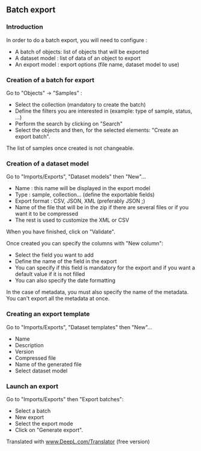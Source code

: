 ## Batch export

### Introduction

In order to do a batch export, you will need to configure :

  * A batch of objects: list of objects that will be exported
  * A dataset model : list of data of an object to export
  * An export model : export options (file name, dataset model to use)

### Creation of a batch for export

Go to "Objects" -> "Samples" :
 
  * Select the collection (mandatory to create the batch)
  * Define the filters you are interested in (example: type of sample, status, ...)
  * Perform the search by clicking on "Search"
  * Select the objects and then, for the selected elements: "Create an export batch".

The list of samples once created is not changeable.

### Creation of a dataset model

Go to "Imports/Exports", "Dataset models" then "New"...

  * Name : this name will be displayed in the export model
  * Type : sample, collection... (define the exportable fields)
  * Export format : CSV, JSON, XML (preferably JSON ;)
  * Name of the file that will be in the zip if there are several files or if you want it to be compressed
  * The rest is used to customize the XML or CSV

When you have finished, click on "Validate".

Once created you can specify the columns with "New column":

  * Select the field you want to add
  * Define the name of the field in the export
  * You can specify if this field is mandatory for the export and if you want a default value if it is not filled
  * You can also specify the date formatting

In the case of metadata, you must also specify the name of the metadata. You can't export all the metadata at once.

### Creating an export template

Go to "Imports/Exports", "Dataset templates" then "New"...

  * Name
  * Description
  * Version
  * Compressed file
  * Name of the generated file
  * Select dataset model

### Launch an export

Go to "Imports/Exports" then "Export batches":

  * Select a batch
  * New export
  * Select the export mode
  * Click on "Generate export".

Translated with www.DeepL.com/Translator (free version)